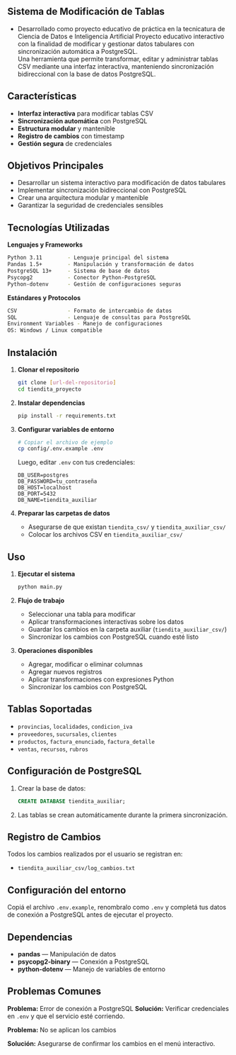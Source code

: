 
## Sistema de Modificación de Tablas

- Desarrollado como proyecto educativo de práctica en la tecnicatura de Ciencia de Datos e Inteligencia Artificial
Proyecto educativo interactivo con la finalidad de modificar y gestionar datos tabulares con sincronización automática a PostgreSQL.  
Una herramienta que permite transformar, editar y administrar tablas CSV mediante una interfaz interactiva, manteniendo sincronización bidireccional con la base de datos PostgreSQL.


## Características

- **Interfaz interactiva** para modificar tablas CSV  
- **Sincronización automática** con PostgreSQL  
- **Estructura modular** y mantenible  
- **Registro de cambios** con timestamp  
- **Gestión segura** de credenciales  

## Objetivos Principales

- Desarrollar un sistema interactivo para modificación de datos tabulares  
- Implementar sincronización bidireccional con PostgreSQL  
- Crear una arquitectura modular y mantenible  
- Garantizar la seguridad de credenciales sensibles  


## Tecnologías Utilizadas

**Lenguajes y Frameworks**
```bash
Python 3.11        - Lenguaje principal del sistema
Pandas 1.5+        - Manipulación y transformación de datos
PostgreSQL 13+     - Sistema de base de datos
Psycopg2           - Conector Python-PostgreSQL
Python-dotenv      - Gestión de configuraciones seguras
```

**Estándares y Protocolos**

```bash
CSV                - Formato de intercambio de datos
SQL                - Lenguaje de consultas para PostgreSQL
Environment Variables - Manejo de configuraciones
OS: Windows / Linux compatible
```


## Instalación

1. **Clonar el repositorio**

   ```bash
   git clone [url-del-repositorio]
   cd tiendita_proyecto
   ```

2. **Instalar dependencias**

   ```bash
   pip install -r requirements.txt
   ```

3. **Configurar variables de entorno**

   ```bash
   # Copiar el archivo de ejemplo
   cp config/.env.example .env
   ```

   Luego, editar `.env` con tus credenciales:

   ```env
   DB_USER=postgres
   DB_PASSWORD=tu_contraseña
   DB_HOST=localhost
   DB_PORT=5432
   DB_NAME=tiendita_auxiliar
   ```

4. **Preparar las carpetas de datos**

   * Asegurarse de que existan `tiendita_csv/` y `tiendita_auxiliar_csv/`
   * Colocar los archivos CSV en `tiendita_auxiliar_csv/`


## Uso

1. **Ejecutar el sistema**

   ```bash
   python main.py
   ```

2. **Flujo de trabajo**

   * Seleccionar una tabla para modificar
   * Aplicar transformaciones interactivas sobre los datos
   * Guardar los cambios en la carpeta auxiliar (`tiendita_auxiliar_csv/`)
   * Sincronizar los cambios con PostgreSQL cuando esté listo

3. **Operaciones disponibles**

   * Agregar, modificar o eliminar columnas
   * Agregar nuevos registros
   * Aplicar transformaciones con expresiones Python
   * Sincronizar los cambios con PostgreSQL


## Tablas Soportadas

* `provincias`, `localidades`, `condicion_iva`
* `proveedores`, `sucursales`, `clientes`
* `productos`, `factura_enunciado`, `factura_detalle`
* `ventas`, `recursos`, `rubros`


## Configuración de PostgreSQL

1. Crear la base de datos:

   ```sql
   CREATE DATABASE tiendita_auxiliar;
   ```

2. Las tablas se crean automáticamente durante la primera sincronización.


## Registro de Cambios

Todos los cambios realizados por el usuario se registran en:

* `tiendita_auxiliar_csv/log_cambios.txt`


## Configuración del entorno

Copiá el archivo `.env.example`, renombralo como `.env` y completá tus datos de conexión a PostgreSQL antes de ejecutar el proyecto.


## Dependencias

* **pandas** — Manipulación de datos
* **psycopg2-binary** — Conexión a PostgreSQL
* **python-dotenv** — Manejo de variables de entorno


## Problemas Comunes

**Problema:** Error de conexión a PostgreSQL
**Solución:** Verificar credenciales en `.env` y que el servicio esté corriendo.

**Problema:** No se aplican los cambios

**Solución:** Asegurarse de confirmar los cambios en el menú interactivo.
